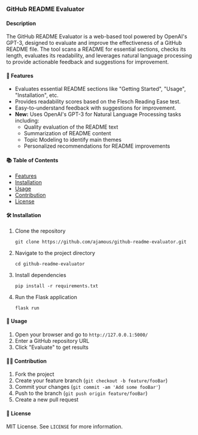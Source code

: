 ### GitHub README Evaluator

#### Description

The GitHub README Evaluator is a web-based tool powered by OpenAI's GPT-3, designed to evaluate and improve the effectiveness of a GitHub README file. The tool scans a README for essential sections, checks its length, evaluates its readability, and leverages natural language processing to provide actionable feedback and suggestions for improvement.

#### 🚀 Features

- Evaluates essential README sections like "Getting Started", "Usage", "Installation", etc.
- Provides readability scores based on the Flesch Reading Ease test.
- Easy-to-understand feedback with suggestions for improvement.
- **New:** Uses OpenAI's GPT-3 for Natural Language Processing tasks including:
  - Quality evaluation of the README text
  - Summarization of README content
  - Topic Modeling to identify main themes
  - Personalized recommendations for README improvements
  
#### 📚 Table of Contents

- [Features](#-features)
- [Installation](#-installation)
- [Usage](#-usage)
- [Contribution](#-contribution)
- [License](#-license)
  
#### 🛠 Installation

1. Clone the repository
    ```
    git clone https://github.com/ajamous/github-readme-evaluator.git
    ```
2. Navigate to the project directory
    ```
    cd github-readme-evaluator
    ```
3. Install dependencies
    ```
    pip install -r requirements.txt
    ```
4. Run the Flask application
    ```
    flask run
    ```
  
#### 🎯 Usage

1. Open your browser and go to `http://127.0.0.1:5000/`
2. Enter a GitHub repository URL
3. Click "Evaluate" to get results

#### 👨‍💻 Contribution

1. Fork the project
2. Create your feature branch (`git checkout -b feature/fooBar`)
3. Commit your changes (`git commit -am 'Add some fooBar'`)
4. Push to the branch (`git push origin feature/fooBar`)
5. Create a new pull request

#### 📝 License

MIT License. See `LICENSE` for more information.
